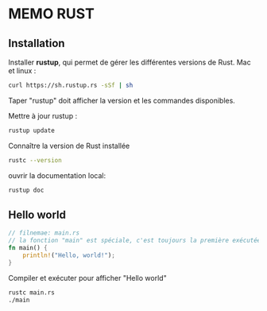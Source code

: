 # MEMO RUST

## Installation

Installer **rustup**, qui permet de gérer les différentes versions de Rust.
Mac et linux :

```sh
curl https://sh.rustup.rs -sSf | sh
```
Taper "rustup" doit afficher la version et les commandes disponibles.

Mettre à jour rustup :
```sh
rustup update
```

Connaître la version de Rust installée
```sh
rustc --version
```
ouvrir la documentation local: 
```sh
rustup doc
```

## Hello world

```rust
// filnemae: main.rs
// la fonction "main" est spéciale, c'est toujours la première exécutée dans un programme Rust
fn main() {
    println!("Hello, world!");
}
```

Compiler et exécuter pour afficher "Hello world"
```sh
rustc main.rs
./main
```
